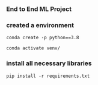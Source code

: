 ### End to End ML Project

### created a environment
```
conda create -p python==3.8

conda activate venv/
```
### install all necessary libraries
```
pip install -r requirements.txt
```